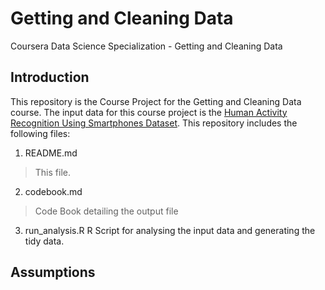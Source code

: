 # Getting and Cleaning Data
Coursera Data Science Specialization - Getting and Cleaning Data

## Introduction
This repository is the Course Project for the Getting and Cleaning Data course. The input data for this course project is the [Human Activity Recognition Using Smartphones Dataset](https://d396qusza40orc.cloudfront.net/getdata%2Fprojectfiles%2FUCI%20HAR%20Dataset.zip "UCI HAR Dataset").
This repository includes the following files:

1.  README.md
> This file.

2.  codebook.md
> Code Book detailing the output file

3.  run_analysis.R
    R Script for analysing the input data and generating the tidy data.

## Assumptions
